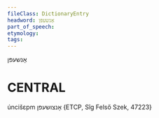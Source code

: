 ```yaml
---
fileClass: DictionaryEntry
headword: אָנשעפּן
part_of_speech: 
etymology: 
tags: 
---
```

אָנשעפּן

CENTRAL
========

úncišɛpm אָנצושעפּן {ETCP, Sîg Felső Szek, 47223}